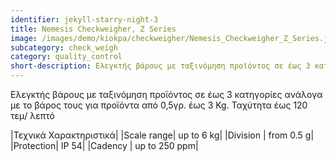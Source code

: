```yaml
---
identifier: jekyll-starry-night-3
title: Nemesis Checkweigher, Z Series
image: /images/demo/kiokpa/checkweigher/Nemesis_Checkweigher_Z_Series.jpg
subcategory: check_weigh
category: quality_control
short-description: Ελεγκτής βάρους με ταξινόμηση προϊόντος σε έως 3 κατηγορίες.
---
```






Ελεγκτής βάρους με ταξινόμηση προϊόντος σε έως 3 κατηγορίες ανάλογα
με το βάρος τους για προϊόντα από 0,5γρ. έως 3 Kg.
Ταχύτητα έως 120 τεμ/ λεπτό 





|Τεχνικά Χαρακτηριστικά|
|Scale range|     up to 6 kg|
|Division |   from 0.5 g|
|Protection|  IP 54|
|Cadency |    up to 250 ppm|

